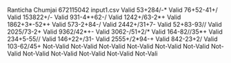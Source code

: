 Ranticha Chumjai 672115042
input1.csv Valid 53+284/-* Valid 76+52-41+/ Valid 153822+/- Valid 931-4*+62-/ Valid 1242+/63-2*+ Valid 1862+3*-52*+ Valid 573-2+84-/ Valid 2442+/31+7- Valid 52+83-93// Valid 2025/73-2+ Valid 9362/42*+- Valid 3062-/51+2/* Valid 164-82//35*+ Valid 234+5-55// Valid 146+22+/31- Valid 2555+/2*94-+ Valid 842-23+2/ Valid 103-62/45+ Not-Valid Not-Valid Not-Valid Not-Valid Not-Valid Not-Valid Not-Valid Not-Valid Not-Valid Not-Valid Not-Valid Not-Vali
